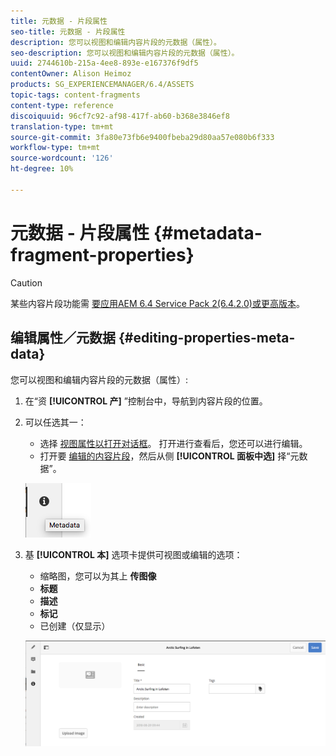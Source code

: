 ```yaml
---
title: 元数据 - 片段属性
seo-title: 元数据 - 片段属性
description: 您可以视图和编辑内容片段的元数据（属性）。
seo-description: 您可以视图和编辑内容片段的元数据（属性）。
uuid: 2744610b-215a-4ee8-893e-e167376f9df5
contentOwner: Alison Heimoz
products: SG_EXPERIENCEMANAGER/6.4/ASSETS
topic-tags: content-fragments
content-type: reference
discoiquuid: 96cf7c92-af98-417f-ab60-b368e3846ef8
translation-type: tm+mt
source-git-commit: 3fa80e73fb6e9400fbeba29d80aa57e080b6f333
workflow-type: tm+mt
source-wordcount: '126'
ht-degree: 10%

---
```



# 元数据 - 片段属性 {#metadata-fragment-properties}

>[!CAUTION]
>
>某些内容片段功能需 [要应用AEM 6.4 Service Pack 2(6.4.2.0)或更高版本](/help/release-notes/sp-release-notes.md)。

## 编辑属性／元数据 {#editing-properties-meta-data}

您可以视图和编辑内容片段的元数据（属性）:

1. 在“资 **[!UICONTROL 产]** ”控制台中，导航到内容片段的位置。
1. 可以任选其一：

   * 选择 [视图属性以打开对话框](managing-assets-touch-ui.md#editing-properties)。 打开进行查看后，您还可以进行编辑。
   * 打开要 [编辑的内容片段](content-fragments-managing.md#opening-the-fragment-editor)，然后从侧 **[!UICONTROL 面板中选]** 择“元数据”。

   ![cfm-6420-06](assets/cfm-6420-06.png)

1. 基 **[!UICONTROL 本]** 选项卡提供可视图或编辑的选项：

   * 缩略图，您可以为其上 **传图像**
   * **标题**
   * **描述**
   * **标记**
   * 已创建（仅显示）

   ![cfm-6420-07](assets/cfm-6420-07.png)

